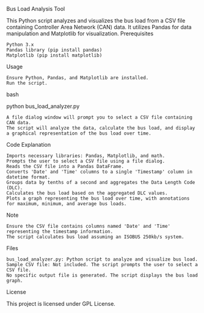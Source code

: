 Bus Load Analysis Tool

This Python script analyzes and visualizes the bus load from a CSV file containing Controller Area Network (CAN) data. It utilizes Pandas for data manipulation and Matplotlib for visualization.
Prerequisites

    Python 3.x
    Pandas library (pip install pandas)
    Matplotlib (pip install matplotlib)

Usage

    Ensure Python, Pandas, and Matplotlib are installed.
    Run the script.

bash

python bus_load_analyzer.py

    A file dialog window will prompt you to select a CSV file containing CAN data.
    The script will analyze the data, calculate the bus load, and display a graphical representation of the bus load over time.

Code Explanation

    Imports necessary libraries: Pandas, Matplotlib, and math.
    Prompts the user to select a CSV file using a file dialog.
    Reads the CSV file into a Pandas DataFrame.
    Converts 'Date' and 'Time' columns to a single 'Timestamp' column in datetime format.
    Groups data by tenths of a second and aggregates the Data Length Code (DLC).
    Calculates the bus load based on the aggregated DLC values.
    Plots a graph representing the bus load over time, with annotations for maximum, minimum, and average bus loads.

Note

    Ensure the CSV file contains columns named 'Date' and 'Time' representing the timestamp information.
    The script calculates bus load assuming an ISOBUS 250kb/s system.

Files

    bus_load_analyzer.py: Python script to analyze and visualize bus load.
    Sample CSV file: Not included. The script prompts the user to select a CSV file.
    No specific output file is generated. The script displays the bus load graph.

License

This project is licensed under GPL License.
